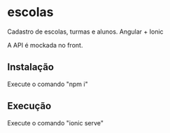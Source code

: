 # escolas

Cadastro de escolas, turmas e alunos. Angular + Ionic

A API é mockada no front.

## Instalação

Execute o comando "npm i"

## Execução

Execute o comando "ionic serve"
